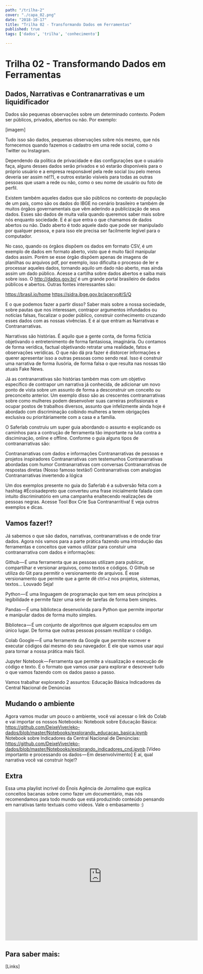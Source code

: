 ```yaml
---
path: "/trilha-2"
cover: "./capa_02.png"
date: "2018-10-17"
title: "Trilha 02 - Transformando Dados em Ferramentas"
published: true
tags: ['dados', 'trilha', 'conhecimento']

---
```

# Trilha 02 - Transformando Dados em Ferramentas

## Dados, Narrativas e Contranarrativas e um liquidificador

Dados são pequenas observações sobre um determinado contexto. 
Podem ser públicos, privados, abertos ou não.
Por exemplo:

[imagem]

Tudo isso são dados, pequenas observações sobre nós mesmo, que nós fornecemos quando fazemos o cadastro em uma rede social, como o Twitter ou Instagram.

Dependendo da política de privacidade e das configurações que o usuário faça, alguns desses dados serão privados e só estarão disponíveis para o próprio usuário e a empresa responsável pela rede social (ou pelo menos deveria ser assim né!?), e outros estarão visíveis para todas as outras pessoas que usam a rede ou não, como o seu nome de usuário ou foto de perfil.

Existem também aqueles dados que são públicos no contexto de população de um país, como são os dados do IBGE no cenário brasileiro e também de muitos órgãos governamentais que vêm aderindo a publicização de seus dados. Esses são dados de muita valia quando queremos saber mais sobre nós enquanto sociedade. E é aí que entra o que chamamos de dados abertos ou não.
Dado aberto é todo aquele dado que pode ser manipulado por qualquer pessoa, e para isso ele precisa ser facilmente legível para o computador.

No caso, quando os órgãos dispõem os dados em formato CSV, é um exemplo de dados em formato aberto, visto que é muito fácil manipular dados assim. Porém se esse órgão dispõem apenas de imagens de planilhas ou arquivos pdf, por exemplo, isso dificulta o processo de ler e processar aqueles dados, tornando aquilo um dado não aberto, mas ainda assim um dado público. Acesse a cartilha sobre dados abertos e saiba mais sobre isso.
O http://dados.gov.br/ é um grande portal brasileiro de dados públicos e abertos. Outras fontes interessantes são:

https://brasil.io/home
https://sidra.ibge.gov.br/acervo#/S/Q

E o que podemos fazer a partir disso? Saber mais sobre a nossa sociedade, sobre pautas que nos interessam, contrapor argumentos infundados ou notícias falsas, fiscalizar o poder público, construir conhecimento cruzando esses dados com as nossas vivências. E é aí que entram as Narrativas e Contranarrativas.

Narrativas são histórias. É aquilo que a gente conta, de forma fictícia objetivando o entretenimento de forma fantasiosa, imaginária. Ou contamos de forma verídica, factual objetivando retratar uma realidade, fatos e observações verídicas. O que não dá pra fazer é distorcer informações e querer apresentar isso a outras pessoas como sendo real. Isso é construir uma narrativa de forma ilusória, de forma falsa o que resulta nas nossas tão atuais Fake News.

Já as contranarrativas são histórias também mas com um objetivo específico de contrapor um narrativa já conhecida, de adicionar um novo ponto de vista sobre um assunto de forma a desconstruir um conceito ou preconceito anterior. Um exemplo disso são as crescentes contranarrativas sobre como mulheres podem desenvolver suas carreiras profissionais e ocupar postos de trabalhos diversos, assunto que infelizmente ainda hoje é abordado com discriminação coibindo mulheres a terem obrigações exclusiva ou prioritáriamente com a casa e a família.

O Saferlab construiu um super guia abordando o assunto e explicando os caminhos para a contrução de ferramenta tão importante na luta contra a disciminação, online e offline. Conforme o guia alguns tipos de contranarrativas são:

Contranarrativas com dados e informações
Contranarrativas de pessoas e projetos inspiradores
Contranarrativas com testemunhos
Contranarrativas abordadas com humor
Contranarrativas com conversas
Contranarrativas de respostas diretas (Nosso famoso textão!)
Contranarrativas com analogias
Contranarrativas invertendo a lógica

Um dos exemplos presente no guia do Saferlab é a subversão feita com a hashtag #Écoisadepreto que converteu uma frase inicialmente falada com intuito discriminatório em uma campanha enaltecendo realizações de pessoas negras. Acesse Tool Box Crie Sua Contranarritiva! E veja outros exemplos e dicas.

## Vamos fazer!?

Já sabemos o que são dados, narrativas, contranarrativas e de onde tirar dados. Agora nós vamos para a parte prática fazendo uma introdução das ferramentas e conceitos que vamos utilizar para constuir uma contranarrativa com dados e informações:

Github — É uma ferramenta que as pessoas utilizam para publicar, compartilhar e versionar arquivos, como textos e códigos. O Github se utiliza do Git para permitir o versionamento de arquivos. É esse versionamento que permite que a gente dê ctrl+z nos projetos, sistemas, textos… Louvado Seja!

Python — É uma linguagem de programação que tem em seus princípios a legibilidade e permite fazer uma série de tarefas de forma bem simples.

Pandas — É uma biblioteca desenvolvida para Python que permite importar e manipular dados de forma muito simples.

Biblioteca — É um conjunto de algoritmos que alguem ecapsulou em um único lugar. De forma que outras pessoas possam reutilizar o código.

Colab Google — É uma ferramente da Google que permite escrever e executar códigos daí mesmo do seu navegador. É ele que vamos usar aqui para tornar a nossa prática mais fácil.

Jupyter Notebook — Ferramenta que permite a visualização e execução de código e texto. É o formato que vamos usar para explorar e descrever tudo o que vamos fazendo com os dados passo a passo.

Vamos trabalhar explorando 2 assuntos:
Educação Básica
Indicadores da Central Nacional de Denúncias

## Mudando o ambiente

Agora vamos mudar um pouco o ambiente, você vai acessar o link do Colab e vai importar os nossos Notebooks:
Notebook sobre Educação Básica: https://github.com/DeixeViver/eko-dados/blob/master/Notebooks/explorando_educacao_basica.ipynb
Notebook sobre Indicadores da Central Nacional de Denúncias: https://github.com/DeixeViver/eko-dados/blob/master/Notebooks/explorando_indicadores_cnd.ipynb
[Vídeo importanto e processando os dados — Em desenvolvimento]
E aí, qual narrativa você vai construir hoje!?

## Extra

Essa uma playlist incrivel do Énois Agência de Jornalimo que explica conceitos bacanas sobre como fazer um documentário, mas nós recomendamos para todo mundo que está produzindo conteúdo pensando em narrativas tanto textuais como vídeos. Vale o embasamento :)

<center>
<iframe width="600" height="400" src="https://www.youtube.com/embed/UfvBU7iWmdY?list=PLhkWZx0gxkbjwvnJAn0CpoIWW9GwKtCIL" frameborder="0" allow="accelerometer; autoplay; encrypted-media; gyroscope; picture-in-picture" allowfullscreen></iframe>
</center>

## Para saber mais:
[Links]